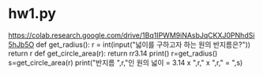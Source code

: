 # hw1.py

https://colab.research.google.com/drive/1Bq1IPWM9iNAsbJqCKXJ0PNhdSi5hJb5O
def get_radius():
  r = int(input("넓이를 구하고자 하는 원의 반지름은?"))
  return r
def get_circle_area(r):
  return r*r*3.14
print()
r=get_radius()
s=get_circle_area(r)
print("반지름 ",r,"인 원의 넓이 = 3.14 x ",r," x ",r," = ",s)
